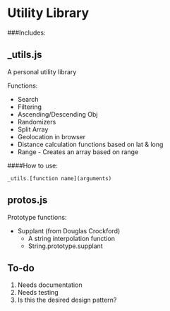 Utility Library
===============

###Includes:

_utils.js
---------- 
A personal utility library

Functions:
* Search
* Filtering
* Ascending/Descending Obj
* Randomizers
* Split Array
* Geolocation in browser
* Distance calculation functions based on lat & long
* Range - Creates an array based on range

####How to use:

    _utils.[function name](arguments)

protos.js
----------
Prototype functions:
* Supplant (from Douglas Crockford)
    * A string interpolation function
    * String.prototype.supplant


To-do
------
1. Needs documentation
1. Needs testing
1. Is this the desired design pattern?
